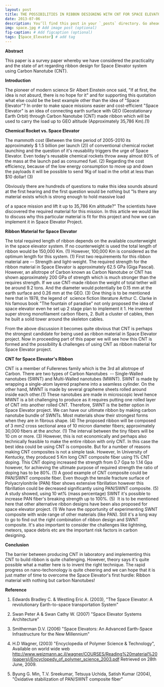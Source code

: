 ```yaml
---
layout: post
title: THE POSSIBILITIES IN RIBBON DESIGNING WITH CNT FOR SPACE ELEVATOR SYSTEM
date: 2013-07-06 
description: You’ll find this post in your `_posts` directory. Go ahead and edit it and re-build the site to see your changes. # Add post description (optional)
img: space.jpg # Add image post (optional)
fig-caption: # Add figcaption (optional)
tags: [Space_Elevator] # add tag
---
```

**Abstract**

This paper is a survey paper whereby we have considered the practicality and the state of art regarding ribbon design for Space Elevator system using Carbon Nanotube (CNT).

**Introduction**

The pioneer of modern science Sir Albert Einstein once said, "If at first, the idea is not absurd, there is no hope for it" and for supporting this quotation what else could be the best example other than the idea of "Space Elevator"? In order to make space missions easier and cost-efficient "Space Elevator" is an idea of connecting earth surface with GEO (Geostationary Earth Orbit) through Carbon Nanotube (CNT) made ribbon which will be used to carry the load up to GEO altitude (Approximately 35,786 Km).(1)

**Chemical Rocket vs. Space Elevator**

The mammoth cost (Between the time period of 2005-2010 its approximately $ 1.5 billion per launch (2)) of conventional chemical rocket launching and the question of it's reusability triggers the urge of Space Elevator. Even today's reusable chemical rockets throw away almost 80% of the mass at the launch pad as consumed fuel. (2) Regarding the cost efficiency, because of the low energy consumption to move up and down the payloads it will be possible to send 1Kg of load in the orbit at less than $10 dollar! (3)

Obviously there are hundreds of questions to make this idea sounds absurd at the first hearing and the first question would be nothing but "Is there any material exists which is strong enough to hold massive load

of a space mission and lift it up to 35,786 Km altitude?" The scientists have discovered the required material for this mission. In this article we would like to discuss why this particular material is fit for this project and how we can implement it in Space Elevator Project.

**Ribbon Material for Space Elevator**

The total required length of ribbon depends on the available counterweight in the space elevator system. If no counterweight is used the total length of ribbon would be 150,000 Km. (1) However, 100,000 Km is considered as the optimum length for this system. (1) First two requirements for this ribbon material are -- Strength and light-weight. The required strength for the ribbon material in Space Elevator is approximately 62.5 GPa (Giga Pascal). However, an allotrope of Carbon known as Carbon Nanotube or CNT has shown approximately 200 GPa of strength which is much stronger than the requires strength. If we use CNT-made ribbon the weight of total tether will be around 9.2 tons. And the diameter would potentially be 0.15 mm at the earth surface and 0.26 mm at the GEO. (3) One thing is to be mentioned here that in 1978, the legend of  science fiction literature Arthur C. Clarke in his famous book "The fountain of paradise" not only proposed the idea of space elevator even he set up 2 stage plan to implement it 1. He invented super strong monofilament carbon fibers, 2. Built a cluster of cables, then he built a solid tower around the skeleton cables.

From the above discussion it becomes quite obvious that CNT is perhaps the strongest candidate for being used as ribbon material in Space Elevator project. Now in proceeding part of this paper we will see how this CNT is formed and the possibility & challenges of using CNT as ribbon material for Space Elevator project.

**CNT for Space Elevator's Ribbon**

CNT is a member of Fullerenes family which is the 3rd all allotrope of Carbon. There are two types of Carbon Nanotubes  -- Single-Walled nanotubes (SWNT) and Multi-Walled nanotubes (MWNT). SWNT is made by wrapping a single-atom layered praphene into a seamless cylinder. On the other hand, MWNT is made by several grapheme sheets rolled around inside each other.(1) These nanotubes are made in microscopic level hence MWNT is a bit challenging to produce as it requires putting one rolled layer of CNT into another rolled CNT. Therefore, SWNT is the better option in Space Elevator project. We can have our ultimate ribbon by making carbon nanotube bundle of SWNTs. Most materials show their strongest forms when they are in fibrous shape. (4) The proposed ribbon will be composed of 3 mm2 cross sectional area of 10 micron diameter fibers; approximately 30,000 fibers at the anchor. (1) The interval between the tiny fibers will be 10 cm or more. (3) However, this is not economically and perhaps also technically feasible to make the entire ribbon with only CNT. In this case the best idea could be using CNT is composite. But for a number of reasons making CNT composites is not a simple task. However, In University of Kentucky, they produced 5 Km long CNT composite fiber using 1% CNT doping. This CNT doping increased the strength from 0.7 Gpa to 1.14 Gpa however, for achieving the ultimate purpose of required strength the ratio of doping has to be 80%. (1) A good example of CNT composite could be PAN/SWNT composite fiber. Even though the tensile fracture surface of Polyacrylonitrile (PAN) fiber shows extensive fibrillation however this fibrillation could be decreased significantly using PAN/SWNT composite. (5) A study showed, using 10 wt% (mass percentage) SWNT it's possible to increase PAN fiber's breaking strength up to 100%. (5)  It is to be mentioned here that other alternative ribbon designs have been also proposed for space elevator project. (1) We have the opportunity of experimenting SWNT composite with wide range of other materials (like PAN). Still it's a long way to go to find out the right combination of ribbon design and SWNT composite. It's also important to consider the challenges like lightning, meteors, space debris etc are the important risk factors in carbon designing.

**Conclusion**

The barrier between producing CNT in laboratory and implementing this CNT to build ribbon is quite challenging. However, theory says it's quite possible what a matter here is to invent the right technique. The rapid progress on nano-techonology is quite cheering and we can hope that it is just matter of time to overcome the Space Elevator's first hurdle: Ribbon material with nothing but carbon Nanotubes!

**Reference**

1.  Edwards Bradley C. & Westling Eric A. (2003), "The Space Elevator: A revolutionary Earth-to-space transportation System"

2.  Swan Peter A & Swan Cathy W. (2007) "Space Elevator Systems Architecture"

3.  Smitherman D.V. (2006) "Space Elevators: An Advanced Earth-Space Infrastructure for the New Millennium"

4.  H.D Wagner, (2003) "Encyclopedia of Polymer Science & Technology", Available on world wide web <http://www.weizmann.ac.il/wagner/COURSES/Reading%20material%20(papers)/Encyclopedy_of_polymer_science_2003.pdf> Retrieved on 28th June, 2009.

5.  Byung G. Min, T.V. Sreekumar, Tetsuya Uchida, Satish Kumar (2004), "Oxidative stabilization of PAN/SWNT composite fiber"